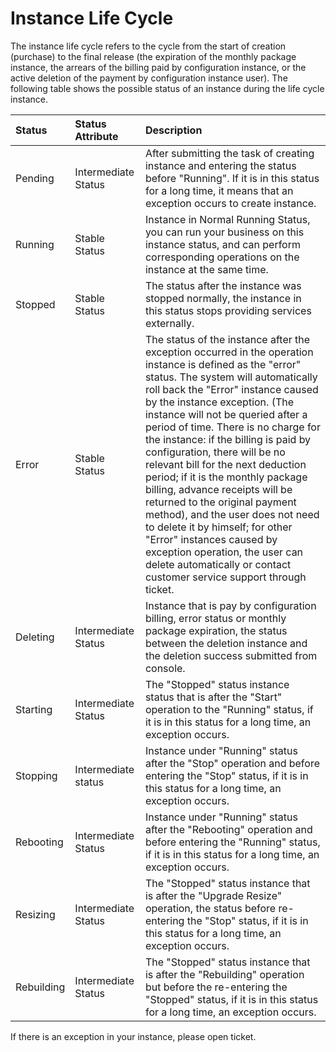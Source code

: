 # Instance Life Cycle

The instance life cycle refers to the cycle from the start of creation (purchase) to the final release (the expiration of the monthly package instance, the arrears of the billing paid by configuration instance, or the active deletion of the payment by configuration instance user). The following table shows the possible status of an instance during the life cycle instance.

Status|Status Attribute|Description
:---|:---|:---|                
Pending|Intermediate Status | After submitting the task of creating instance and entering the status before "Running". If it is in this status for a long time, it means that an exception occurs to create instance.                
Running|Stable Status|Instance in Normal Running Status, you can run your business on this instance status, and can perform corresponding operations on the instance at the same time.                
Stopped|Stable Status|The status after the instance was stopped normally, the instance in this status stops providing services externally.                
Error|Stable Status|The status of the instance after the exception occurred in the operation instance is defined as the "error" status. The system will automatically roll back the "Error" instance caused by the instance exception. (The instance will not be queried after a period of time. There is no charge for the instance: if the billing is paid by configuration, there will be no relevant bill for the next deduction period; if it is the monthly package billing, advance receipts will be returned to the original payment method), and the user does not need to delete it by himself; for other "Error" instances caused by exception operation, the user can delete automatically or contact customer service support through ticket.                
Deleting|Intermediate Status|Instance that is pay by configuration billing, error status or  monthly package expiration, the status between the deletion instance and the deletion success submitted from console.                
Starting|Intermediate Status|The "Stopped" status instance status that is after the "Start" operation to the "Running" status, if it is in this status for a long time, an exception occurs.                
Stopping|Intermediate status|Instance under "Running" status after the "Stop" operation and before entering the "Stop" status, if it is in this status for a long time, an exception occurs.                
Rebooting|Intermediate Status|Instance under "Running" status after the "Rebooting" operation and before entering the "Running" status, if it is in this status for a long time, an exception occurs.                
Resizing|Intermediate Status|The "Stopped" status instance that is after the "Upgrade Resize" operation, the status before re-entering the "Stop" status, if it is in this status for a long time, an exception occurs.                
|Rebuilding|Intermediate Status|The "Stopped" status instance that is after the "Rebuilding" operation but before the re-entering the "Stopped" status, if it is in this status for a long time, an exception occurs.                

If there is an exception in your instance, please open ticket.